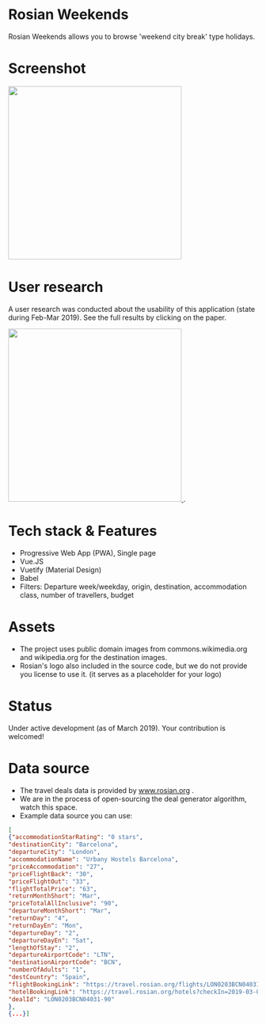 # Rosian Weekends
Rosian Weekends allows you to browse 'weekend city break' type holidays. 

# Screenshot
<img src="https://weekend.rosian.org/screenshot-git.png" width="350">

# User research
A user research was conducted about the usability of this application (state during Feb-Mar 2019). See the full results by clicking on the paper.

<a href="https://github.com/rosian-org/weekend-travel-deals-webapp/blob/master/user-research-21032019.pdf">
<img src="https://weekend.rosian.org/user-research-rosian-weekend-git.png" width="350">
</a>.

# Tech stack & Features
- Progressive Web App (PWA), Single page
- Vue.JS
- Vuetify (Material Design)
- Babel
- Filters: Departure week/weekday, origin, destination, accommodation class, number of travellers, budget


# Assets
- The project uses public domain images from commons.wikimedia.org and wikipedia.org for the destination images.
- Rosian's logo also included in the source code, but we do not provide you license to use it. (it serves as a placeholder for your logo)

# Status
Under active development (as of March 2019). Your contribution is welcomed!


# Data source
- The travel deals data is provided by www.rosian.org .
- We are in the process of open-sourcing the deal generator algorithm, watch this space.
- Example data source you can use:

```json
[
{"accommodationStarRating": "0 stars",
"destinationCity": "Barcelona",
"departureCity": "London", 
"accommodationName": "Urbany Hostels Barcelona", 
"priceAccommodation": "27", 
"priceFlightBack": "30", 
"priceFlightOut": "33", 
"flightTotalPrice": "63", 
"returnMonthShort": "Mar", 
"priceTotalAllInclusive": "90", 
"departureMonthShort": "Mar", 
"returnDay": "4", 
"returnDayEn": "Mon", 
"departureDay": "2", 
"departureDayEn": "Sat", 
"lengthOfStay": "2", 
"departureAirportCode": "LTN", 
"destinationAirportCode": "BCN", 
"numberOfAdults": "1", 
"destCountry": "Spain", 
"flightBookingLink": "https://travel.rosian.org/flights/LON0203BCN04031", 
"hotelBookingLink": "https://travel.rosian.org/hotels?checkIn=2019-03-02&checkOut=2019-03-04&adults=1&children=&destination=Barcelona&cityId=3196&language=en_us&currency=gbp&locale=en&marker=206786%%26s%%3Dprice",
"dealId": "LON0203BCN04031-90"
}, 
{...}]
```
